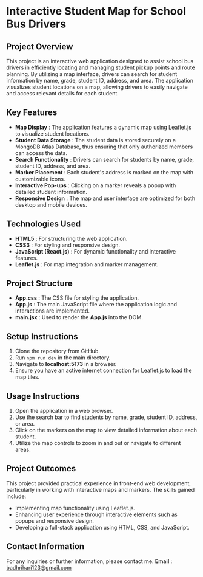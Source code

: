 ﻿# Interactive Student Map for School Bus Drivers

## Project Overview

This project is an interactive web application designed to assist school bus drivers in efficiently locating and managing student pickup points and route planning. By utilizing a map interface, drivers can search for student information by name, grade, student ID, address, and area. The application visualizes student locations on a map, allowing drivers to easily navigate and access relevant details for each student.

## Key Features

* **Map Display** : The application features a dynamic map using Leaflet.js to visualize student locations.
* **Student Data Storage** : The student data is stored securely on a MongoDB Atlas Database, thus ensuring that only authorized members can access the data.
* **Search Functionality** : Drivers can search for students by name, grade, student ID, address, and area.
* **Marker Placement** : Each student's address is marked on the map with customizable icons.
* **Interactive Pop-ups** : Clicking on a marker reveals a popup with detailed student information.
* **Responsive Design** : The map and user interface are optimized for both desktop and mobile devices.

## Technologies Used

* **HTML5** : For structuring the web application.
* **CSS3** : For styling and responsive design.
* **JavaScript (React.js)** : For dynamic functionality and interactive features.
* **Leaflet.js** : For map integration and marker management.

## Project Structure

* **App.css** : The CSS file for styling the application.
* **App.js** : The main JavaScript file where the application logic and interactions are implemented.
* **main.jsx** : Used to render the **App.js** into the DOM.

## Setup Instructions

1. Clone the repository from GitHub.
2. Run `npm run dev` in the main directory.
3. Navigate to **localhost:5173** in a browser.
4. Ensure you have an active internet connection for Leaflet.js to load the map tiles.

## Usage Instructions

1. Open the application in a web browser.
2. Use the search bar to find students by name, grade, student ID, address, or area.
3. Click on the markers on the map to view detailed information about each student.
4. Utilize the map controls to zoom in and out or navigate to different areas.

## Project Outcomes

This project provided practical experience in front-end web development, particularly in working with interactive maps and markers. The skills gained include:

* Implementing map functionality using Leaflet.js.
* Enhancing user experience through interactive elements such as popups and responsive design.
* Developing a full-stack application using HTML, CSS, and JavaScript.

## Contact Information

For any inquiries or further information, please contact me. **Email** : [badhrihari123@gmail.com](mailto:badhrihari123@gmail.com)
